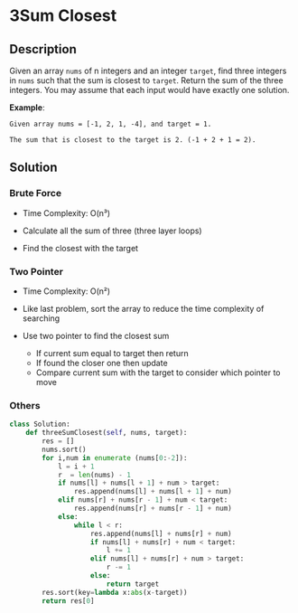 # 3Sum Closest

## Description

Given an array `nums` of n integers and an integer `target`, find three integers in `nums` such that the sum is closest to `target`. Return the sum of the three integers. You may assume that each input would have exactly one solution.

**Example**:

```
Given array nums = [-1, 2, 1, -4], and target = 1.

The sum that is closest to the target is 2. (-1 + 2 + 1 = 2).
```

## Solution

### Brute Force

* Time Complexity: O(n³)

* Calculate all the sum of three (three layer loops)
* Find the closest with the target

### Two Pointer

* Time Complexity: O(n²)

* Like last problem, sort the array to reduce the time complexity of searching
* Use two pointer to find the closest sum
    * If current sum equal to target then return
    * If found the closer one then update
    * Compare current sum with the target to consider which pointer to move

### Others

```python
class Solution:
    def threeSumClosest(self, nums, target):
        res = []
        nums.sort()
        for i,num in enumerate (nums[0:-2]):
            l = i + 1
            r  = len(nums) - 1
            if nums[l] + nums[l + 1] + num > target:
                res.append(nums[l] + nums[l + 1] + num)
            elif nums[r] + nums[r - 1] + num < target:
                res.append(nums[r] + nums[r - 1] + num)
            else:
                while l < r:
                    res.append(nums[l] + nums[r] + num)
                    if nums[l] + nums[r] + num < target:
                        l += 1
                    elif nums[l] + nums[r] + num > target:
                        r -= 1
                    else:
                        return target
        res.sort(key=lambda x:abs(x-target))
        return res[0]
```